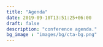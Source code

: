 ```yaml
---
title: "Agenda"
date: 2019-09-10T13:51:25+06:00
draft: false
description: "conference agenda."
bg_image : "images/bg/cta-bg.png"
---
```

